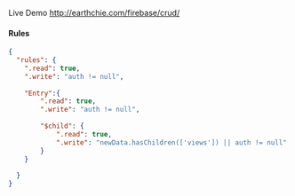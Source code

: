 Live Demo http://earthchie.com/firebase/crud/

#### Rules
```json
{
  "rules": {
    ".read": true,
    ".write": "auth != null",
    
    "Entry":{
    	".read": true,
    	".write": "auth != null",
        
        "$child": {
            ".read": true,
            ".write": "newData.hasChildren(['views']) || auth != null"
        }
    }
      
  }
}
```
